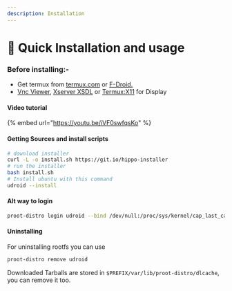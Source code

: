 ```yaml
---
description: Installation
---
```


# 📖 Quick Installation and usage

### Before installing:-

* Get termux from [termux.com](https://termux.com) or [F-Droid.](https://f-droid.org/en/packages/com.termux/)
* [Vnc Viewer](https://play.google.com/store/apps/details?id=com.iiordanov.freebVNC), [Xserver XSDL](https://play.google.com/store/apps/details?id=x.org.server) or [Termux:X11](https://GitHub.com/termux/termux-x11) for Display 

#### Video tutorial

{% embed url="https://youtu.be/iVF0swfqsKo" %}

#### Getting Sources and install scripts

```bash
# download installer
curl -L -o install.sh https://git.io/hippo-installer
# run the installer
bash install.sh
# Install ubuntu with this command
udroid --install
```


#### Alt way to login
```bash
proot-distro login udroid --bind /dev/null:/proc/sys/kernel/cap_last_cap
```

#### Uninstalling 
For uninstalling rootfs you can use
```bash
proot-distro remove udroid
```
Downloaded Tarballs are stored in `$PREFIX/var/lib/proot-distro/dlcache`, you can remove it too.


